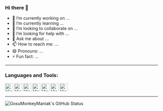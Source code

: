### Hi there 👋

- 🔭 I’m currently working on ...
- 🌱 I’m currently learning ...
- 👯 I’m looking to collaborate on ...
- 🤔 I’m looking for help with ...
- 💬 Ask me about ...
- 📫 How to reach me: ...
- 😄 Pronouns: ...
- ⚡ Fun fact: ...

---

### Languages and Tools:

<img aling="left" alt="Visual Studio" width="26px" src="https://cdn.jsdelivr.net/gh/devicons/devicon/icons/visualstudio/visualstudio-plain.svg" />
<img aling="left" alt="Visual Studio" width="26px" src="https://cdn.jsdelivr.net/gh/devicons/devicon/icons/csharp/csharp-original.svg" />
<img aling="left" alt="Visual Studio" width="26px" src="https://cdn.jsdelivr.net/gh/devicons/devicon/icons/dotnetcore/dotnetcore-original.svg" />
<img aling="left" alt="Visual Studio" width="26px" src="https://cdn.jsdelivr.net/gh/devicons/devicon/icons/microsoftsqlserver/microsoftsqlserver-plain-wordmark.svg" />
<img aling="left" alt="Visual Studio" width="26px" src="https://cdn.jsdelivr.net/gh/devicons/devicon/icons/redis/redis-original.svg" />
<img aling="left" alt="Visual Studio" width="26px" src="https://cdn.jsdelivr.net/gh/devicons/devicon/icons/git/git-original-wordmark.svg" />
<img aling="left" alt="Visual Studio" width="26px" src="https://cdn.jsdelivr.net/gh/devicons/devicon/icons/github/github-original.svg" />

---

<img aling="left" alt="GosuMonkeyManiak's GitHub Status" src="https://github-readme-stats.vercel.app/api?username=GosuMonkeyManiak&show_icons=true" />
